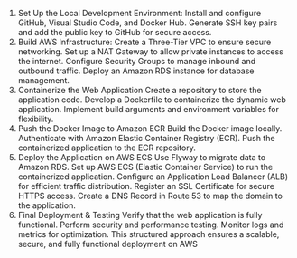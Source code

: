 1. Set Up the Local Development Environment:
Install and configure GitHub, Visual Studio Code, and Docker Hub.
Generate SSH key pairs and add the public key to GitHub for secure access.
2. Build AWS Infrastructure:
Create a Three-Tier VPC to ensure secure networking.
Set up a NAT Gateway to allow private instances to access the internet.
Configure Security Groups to manage inbound and outbound traffic.
Deploy an Amazon RDS instance for database management.
3. Containerize the Web Application
Create a repository to store the application code.
Develop a Dockerfile to containerize the dynamic web application.
Implement build arguments and environment variables for flexibility.
4. Push the Docker Image to Amazon ECR
Build the Docker image locally.
Authenticate with Amazon Elastic Container Registry (ECR).
Push the containerized application to the ECR repository.
5. Deploy the Application on AWS ECS
Use Flyway to migrate data to Amazon RDS.
Set up AWS ECS (Elastic Container Service) to run the containerized application.
Configure an Application Load Balancer (ALB) for efficient traffic distribution.
Register an SSL Certificate for secure HTTPS access.
Create a DNS Record in Route 53 to map the domain to the application.
6. Final Deployment & Testing
Verify that the web application is fully functional.
Perform security and performance testing.
Monitor logs and metrics for optimization.
This structured approach ensures a scalable, secure, and fully functional deployment on AWS
